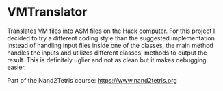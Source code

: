 # VMTranslator

Translates VM files into ASM files on the Hack computer.
For this project I decided to try a different coding style than the suggested implementation. Instead of handling input files inside one of the classes, the main method handles the inputs and utilizes different classes' methods to output the result. This is definitely uglier and not as clean but it makes debugging easier. 

Part of the Nand2Tetris course: https://www.nand2tetris.org

